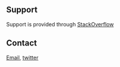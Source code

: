## Support
Support is provided through [StackOverflow](http://stackoverflow.com/)

## Contact
[Email](mailto:andrei@developand.com), [twitter](http://twitter.com/miktam)